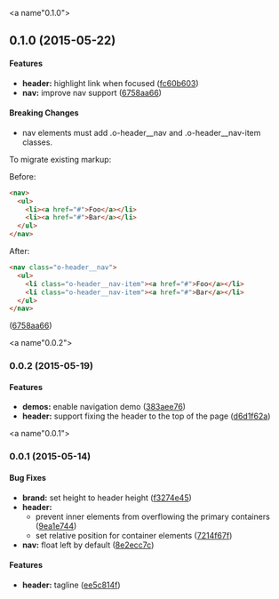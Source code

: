 <a name"0.1.0"></a>
## 0.1.0 (2015-05-22)


#### Features

* **header:** highlight link when focused ([fc60b603](https://github.com/aarmour/o-header/commit/fc60b603))
* **nav:** improve nav support ([6758aa66](https://github.com/aarmour/o-header/commit/6758aa66))


#### Breaking Changes

* nav elements must add .o-header__nav and
.o-header__nav-item classes.

To migrate existing markup:

Before:

```html
<nav>
  <ul>
    <li><a href="#">Foo</a></li>
    <li><a href="#">Bar</a></li>
  </ul>
</nav>
```

After:

```html
<nav class="o-header__nav">
  <ul>
    <li class="o-header__nav-item"><a href="#">Foo</a></li>
    <li class="o-header__nav-item"><a href="#">Bar</a></li>
  </ul>
</nav>
```

 ([6758aa66](https://github.com/aarmour/o-header/commit/6758aa66))


<a name"0.0.2"></a>
### 0.0.2 (2015-05-19)


#### Features

* **demos:** enable navigation demo ([383aee76](https://github.com/aarmour/o-header/commit/383aee76))
* **header:** support fixing the header to the top of the page ([d6d1f62a](https://github.com/aarmour/o-header/commit/d6d1f62a))


<a name"0.0.1"></a>
### 0.0.1 (2015-05-14)


#### Bug Fixes

* **brand:** set height to header height ([f3274e45](https://github.com/aarmour/o-header/commit/f3274e45))
* **header:**
  * prevent inner elements from overflowing the primary containers ([9ea1e744](https://github.com/aarmour/o-header/commit/9ea1e744))
  * set relative position for container elements ([7214f67f](https://github.com/aarmour/o-header/commit/7214f67f))
* **nav:** float left by default ([8e2ecc7c](https://github.com/aarmour/o-header/commit/8e2ecc7c))


#### Features

* **header:** tagline ([ee5c814f](https://github.com/aarmour/o-header/commit/ee5c814f))

